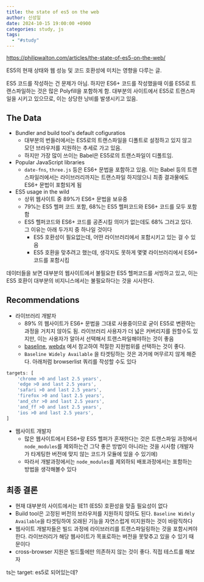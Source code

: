 ```yaml
---
title: the state of es5 on the web
author: 신성일
date: 2024-10-15 19:00:00 +0900
categories: study, js
tags:
  - "#study"
---
```

https://philipwalton.com/articles/the-state-of-es5-on-the-web/

ES5의 현재 상태와 웹 성능 및 코드 호환성에 미치는 영향을 다루는 글.

ES5 코드를 작성하는 건 문제가 아님. 하지만 ES6+ 코드를 작성했을때 이를 ES5로 트랜스파일하는 것은 많은 Polyfill을 포함하게 함. 대부분의 사이트에서 ES5로 트랜스파일을 시키고 있으므로, 이는 상당한 낭비를 발생시키고 있음.


## The Data

- Bundler and build tool's default cofiguratios
	- 대부분의 번들러에서는 ES5로의 트랜스파일을 디폴트로 설정하고 있지 않고 모던 브라우저를 지원하는 추세로 가고 있음.
	- 하지만 가장 많이 쓰이는 Babel은 ES5로의 트랜스파일이 디폴트임.
- Popular JavaScript libraries
	- `date-fns`, `three.js` 등은 ES6+ 문법을 포함하고 있음. 이는 Babel 등의 트랜스파일러에서는 라이브러리까지는 트랜스파일 하지않으니 최종 결과물에도 ES6+ 문법이 포함되게 됨
- ES5 usage in the wild
	- 상위 웹사이트 중 89%가 ES6+ 문법을 보유중
	- 79%는 ES5 헬퍼 코드 포함, 68%는 ES5 헬퍼코드와 ES6+ 코드를 모두 포함함
	- ES5 헬퍼코드와 ES6+ 코드를 공존시킬 의미가 없는데도 68% 그러고 있다. 그 이유는 아래 두가지 중 하나일 것이다
		- ES5 호환성이 필요없는데, 어떤 라이브러리에서 포함시키고 있는 걸 수 있음
		- ES5 호환을 맞추려고 했는데, 생각지도 못하게 몇몇 라이브러리에서 ES6+ 코드를 포함시킴

데이터들을 보면 대부분의 웹사이트에서 불필요한 ES5 헬퍼코드를 서빙하고 있고, 이는 ES5 호환이 대부분의 비지니스에서는 불필요하다는 것을 시사한다.



## Recommendations

- 라이브러리 개발자
	- 89% 의 웹사이트가 ES6+ 문법을 그대로 사용중이므로 굳이 ES5로 변환하는 과정을 거치지 않아도 됨. 라이브러리 사용자가 더 넓은 커버리지를 원할수도 있지만, 이는 사용자가 알아서 선택해서 트랜스파일해야하는 것이 좋음
	- [baseline](https://web.dev/baseline?hl=ko), [webdx](https://www.w3.org/community/webdx/) 에서 참고하여 적절한 지원범위를 선택하는 것이 좋다.
	- `Baseline Widely Available` 을 타겟팅하는 것은 과거에 머무르지 않게 해준다. 아래처럼 browserlist 쿼리를 작성할 수도 있다
```js
targets: [ 
	'chrome >0 and last 2.5 years', 
	'edge >0 and last 2.5 years', 
	'safari >0 and last 2.5 years', 
	'firefox >0 and last 2.5 years', 
	'and_chr >0 and last 2.5 years', 
	'and_ff >0 and last 2.5 years', 
	'ios >0 and last 2.5 years', 
]
```

- 웹사이트 개발자
	- 많은 웹사이트에서 ES6+랑 ES5 헬퍼가 혼재한다는 것은 트랜스파일 과정에서 `node_modules`를 제외하는건 그닥 좋은 방법이 아니라는 것을 시사함 (개발자가 타게팅한 버전에 맞지 않는 코드가 모듈에 있을 수 있기에)
	- 따라서 개발과정에서는 `node_modules`를 제외하되 배포과정에서는 포함하는 방법을 생각해볼수 있다


## 최종 결론

- 현재 대부분의 사이트에서는 IE11 (ES5) 호환성을 맞출 필요성이 없다
- Build tool은 고정된 버전의 브라우저를 지원하지 않아도 된다.  `Baseline Widely Available`을 타겟팅하여 오래된 기능을 자연스럽게 미지원하는 것이 바람직하다
- 웹사이트 개발자들은 빌드 과정에 라이브러리를 트랜스파일링하는 것을 포함시켜야한다. 라이브러리가 해당 웹사이트가 목표로하는 버전을 못맞추고 있을 수 있기 때문이다
- cross-browser 지원은 빌드툴에만 의존하지 않는 것이 좋다. 직접 테스트를 해보자


ts는 target: es5로 되어있는데?
